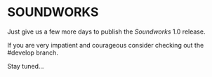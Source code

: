 # SOUNDWORKS

Just give us a few more days to publish the *Soundworks* 1.0 release.

If you are very impatient and courageous consider checking out the #develop branch.

Stay tuned...
